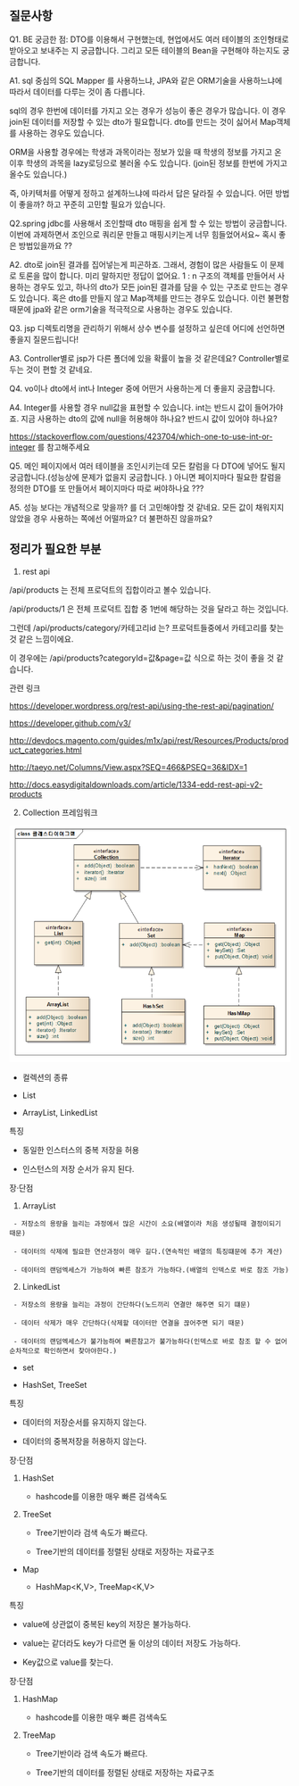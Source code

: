 ## 질문사항

Q1.  BE 궁금한 점: DTO를 이용해서 구현했는데, 현업에서도 여러 테이블의 조인형태로 받아오고 보내주는 지 궁금합니다. 그리고 모든 테이블의 Bean을 구현해야 하는지도 궁금합니다.


A1.  sql 중심의 SQL Mapper 를 사용하느냐, JPA와 같은 ORM기술을 사용하느냐에 따라서 데이터를 다루는 것이 좀 다릅니다.

sql의 경우 한번에 데이터를 가지고 오는 경우가 성능이 좋은 경우가 많습니다. 이 경우 join된 데이터를 저장할 수 있는 dto가 필요합니다. dto를 만드는 것이 싫어서 Map객체를 사용하는 경우도 있습니다.

ORM을 사용할 경우에는 학생과 과목이라는 정보가 있을 때 학생의 정보를 가지고 온 이후 학생의 과목을 lazy로딩으로 불러올 수도 있습니다. (join된 정보를 한번에 가지고 올수도 있습니다.)

즉, 아키텍처를 어떻게 정하고 설계하느냐에 따라서 답은 달라질 수 있습니다. 어떤 방법이 좋을까? 하고 꾸준히 고민할 필요가 있습니다.



Q2.spring jdbc를 사용해서 조인할때 dto 매핑을 쉽게 할 수 있는 방법이 궁금합니다. 이번에 과제하면서 조인으로 쿼리문 만들고 매핑시키는게 너무 힘들었어서요~ 혹시 좋은 방법있을까요 ??

A2. dto로 join된 결과를 집어넣는게 피곤하죠. 그래서, 경험이 많은 사람들도 이 문제로 토론을 많이 합니다.
미리 말하지만 정답이 없어요. 1 : n 구조의 객체를 만들어서 사용하는 경우도 있고, 하나의 dto가 모든 join된 결과를 담을 수 있는 구조로 만드는 경우도 있습니다.
혹은 dto를 만들지 않고 Map객체를 만드는 경우도 있습니다. 이런 불편함때문에 jpa와 같은 orm기술을 적극적으로 사용하는 경우도 있습니다.


Q3. jsp 디렉토리명을 관리하기 위해서 상수 변수를 설정하고 싶은데 어디에 선언하면 좋을지 질문드립니다!

A3. Controller별로 jsp가 다른 폴더에 있을 확률이 높을 것 같은데요? Controller별로 두는 것이 편할 것 같네요.

Q4. vo이나 dto에서 int나 Integer 중에 어떤거 사용하는게 더 좋을지 궁금합니다.

A4. Integer를 사용할 경우 null값을 표현할 수 있습니다. int는 반드시 값이 들어가야죠. 지금 사용하는 dto의 값에 null을 허용해야 하나요? 반드시 값이 있어야 하나요?

https://stackoverflow.com/questions/423704/which-one-to-use-int-or-integer 를 참고해주세요


Q5. 메인 페이지에서 여러 테이블을 조인시키는데 모든 칼럼을 다 DTO에 넣어도 될지 궁금합니다.(성능상에 문제가 없을지 궁금합니다. )
아니면 페이지마다 필요한 칼럼을 정의한 DTO를 또 만들어서 페이지마다 따로 써야하나요 ???

A5. 성능 보다는 개념적으로 맞을까? 를 더 고민해야할 것 같네요. 모든 값이 채워지지 않았을 경우 사용하는 쪽에선 어떨까요? 더 불편하진 않을까요?




## 정리가 필요한 부분

1. rest api  

/api/products 는 전체 프로덕트의 집합이라고 볼수 있습니다.

/api/products/1 은 전체 프로덕트 집합 중 1번에 해당하는 것을 달라고 하는 것입니다.

그런데 /api/products/category/카테고리id 는? 프로덕트들중에서 카테고리를 찾는 것 같은 느낌이에요.

이 경우에는 /api/products?categoryId=값&page=값 식으로 하는 것이 좋을 것 같습니다.




관련 링크

https://developer.wordpress.org/rest-api/using-the-rest-api/pagination/

https://developer.github.com/v3/

http://devdocs.magento.com/guides/m1x/api/rest/Resources/Products/product_categories.html

http://taeyo.net/Columns/View.aspx?SEQ=466&PSEQ=36&IDX=1

http://docs.easydigitaldownloads.com/article/1334-edd-rest-api-v2-products



2. Collection 프레임워크

![다이어그램](Collection.png)

- 컬렉션의 종류

 * List

  -  ArrayList<E>, LinkedList<E>

 특징

   - 동일한 인스터스의 중복 저장을 허용

   - 인스턴스의 저장 순서가 유지 된다.

 장·단점

   1) ArrayList<E>

     - 저장소의 용량을 늘리는 과정에서 많은 시간이 소요(배열이라 처음 생성될때 결정이되기 때문)

     - 데이터의 삭제에 필요한 연산과정이 매우 길다.(연속적인 배열의 특징떄문에 추가 계산)

     - 데이터의 랜덤엑세스가 가능하여 빠른 참조가 가능하다.(배열의 인덱스로 바로 참조 가능)

   2) LinkedList<E>

     - 저장소의 용량을 늘리는 과정이 간단하다(노드끼리 연결만 해주면 되기 떄문)

     - 데이터 삭제가 매우 간단하다(삭제할 데이터만 연결을 끊어주면 되기 때문)

     - 데이터의 랜덤엑세스가 불가능하여 빠른참고가 불가능하다(인덱스로 바로 참조 할 수 없어 순차적으로 확인하면서 찾아야한다.)



* set

- HashSet<E>, TreeSet<E>

 특징

  - 데이터의 저장순서를 유지하지 않는다.

  - 데이터의 중복저장을 허용하지 않는다.

 장·단점

   1) HashSet<E>

      - hashcode를 이용한 매우 빠른 검색속도

  1) TreeSet<E>

      - Tree기반이라 검색 속도가 빠르다.

      - Tree기반의 데이터를 정렬된 상태로 저장하는 자료구조

* Map

  - HashMap<K,V>, TreeMap<K,V>

 특징

  - value에 상관없이 중복된 key의 저장은 불가능하다.

  - value는 같더라도 key가 다르면 둘 이상의 데이터 저장도 가능하다.

  - Key값으로 value를 찾는다.

 장·단점

   1) HashMap<E>

      - hashcode를 이용한 매우 빠른 검색속도

  1) TreeMap<E>

      - Tree기반이라 검색 속도가 빠르다.

      - Tree기반의 데이터를 정렬된 상태로 저장하는 자료구조
